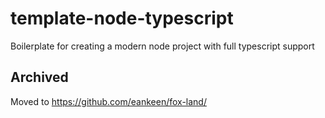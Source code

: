 # template-node-typescript

Boilerplate for creating a modern node project with full typescript support

## Archived

Moved to https://github.com/eankeen/fox-land/
